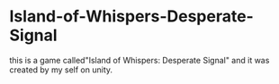 # Island-of-Whispers-Desperate-Signal
this is a game called"Island of Whispers: Desperate Signal" and it was created by my self on unity. 
